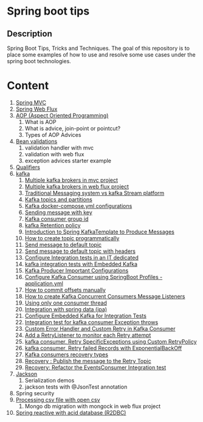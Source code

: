 # Spring boot tips 

## Description
Spring Boot Tips, Tricks and Techniques.
The goal of this repository is to place some examples of how to use and resolve some use cases under the spring boot technologies.


# Content

1. [Spring MVC](web)
2. [Spring Web Flux](spring-boot-tipps-reactive)
3. [AOP (Aspect Oriented Programming)](aop)
   1. What is AOP
   2. What is advice, join-point or pointcut?
   3. Types of AOP Advices
4. [Bean validations](bean-validation)
   1. validation handler with mvc
   2. validation with web flux
   3. exception advices starter example
5. [Qualifiers](qualifiers)
6. [kafka]()
   1. [Multiple kafka brokers in mvc project](kafka/spring-boot-kafka-example)
   2. [Multiple kafka brokers in web flux project](kafka/spring-boot-kafka-example-rx)
   3. [Traditional Messaging system vs kafka Stream platform](https://github.com/jlmc/spring-boot-tipps/commit/213ae6a6ecedf1e92113206e5c54a77aa2195c8f)
   4. [Kafka topics and partitions](https://github.com/jlmc/spring-boot-tipps/commit/bd803cdfe9cd16d56a294e7533685ca880473dc9)
   5. [Kafka docker-compose.yml configurations](https://github.com/jlmc/spring-boot-tipps/commit/8898fc4767e24542e8d277b777c0326cd350b25c)
   6. [Sending message with key](https://github.com/jlmc/spring-boot-tipps/commit/78b955591c73176dc448866698a38a8cccf57dff) 
   7. [Kafka consumer group id](https://github.com/jlmc/spring-boot-tipps/commit/fe16f725c71fa15b61ef799956ea73d5242bd909)
   8. [kafka Retention policy](https://github.com/jlmc/spring-boot-tipps/commit/6aae7edb7e1d99f1a2c6524af18728e3f4af3128)
   9. [Introduction to Spring KafkaTemplate to Produce Messages](https://github.com/jlmc/spring-boot-tipps/commit/2e77a1a3140e8c8d2fb70cda4aafd5c1f4d7cd43)
   10. [How to create topic programmatically](https://github.com/jlmc/spring-boot-tipps/commit/e7a963cf4c8f46159a1456afa95cb6c143f30f3d)
   11. [Send message to default topic](https://github.com/jlmc/spring-boot-tipps/commit/d77487ab46e591ed4682bdb6efcd67e5303cbfee)
   12. [Send message to default topic with headers](https://github.com/jlmc/spring-boot-tipps/commit/543aedc473dd643a2a260ebda76ee74b8716adc4)
   13. [Configure Integration tests in an IT dedicated](https://github.com/jlmc/spring-boot-tipps/commit/5ee356c4292a13573c0cb9779589c5592a1a52b2)
   14. [kafka integration tests with Embedded Kafka](https://github.com/jlmc/spring-boot-tipps/commit/4c49427b93da5af4fe95ea0a2973d8a635fea8f6)
   15. [Kafka Producer Important Configurations](https://github.com/jlmc/spring-boot-tipps/commit/c04d4bbb27ddf7ad7678a4cd480c344b81e03f4a)
   16. [Configure Kafka Consumer using SpringBoot Profiles - application.yml](https://github.com/jlmc/spring-boot-tipps/commit/711b1e132061cafea3d9b0e91d0a324dcf521a3b)
   17. [How to commit offsets manually](https://github.com/jlmc/spring-boot-tipps/commit/da3efc9ca170d58d1a3156c6512c0dd68b83baba)
   18. [How to create Kafka Concurrent Consumers Message Listeners](https://github.com/jlmc/spring-boot-tipps/commit/4c9062e542c9906b0d5bb62daae9413865db3171)
   19. [Using only one consumer thread](https://github.com/jlmc/spring-boot-tipps/commit/f4d9704b8fb1fecfb1204cb009a3704c95d050d4)
   20. [Integration with spring data (jpa)](https://github.com/jlmc/spring-boot-tipps/commit/21036a19eaec8df11e3520dac2a1286f5c797fcc)
   21. [Configure Embedded Kafka for Integration Tests](https://github.com/jlmc/spring-boot-tipps/commit/fb4992b4a11d6150040c3974abffada776c1ec41)
   22. [Integration test for kafka consumer Exception throws](https://github.com/jlmc/spring-boot-tipps/commit/895b5a49a12055fca5fc5686a44bc0d7a127367c)
   23. [Custom Error Handler and Custom Retry in Kafka Consumer](https://github.com/jlmc/spring-boot-tipps/commit/e7176c4ce79657938255621237e7ae3c6392ec4c)
   24. [Add a RetryListener to monitor each Retry attempt](https://github.com/jlmc/spring-boot-tipps/commit/77d2634740f525afb18c31abb5a17056715d8141)
   25. [kafka consumer, Retry SpecificExceptions using Custom RetryPolicy](https://github.com/jlmc/spring-boot-tipps/commit/d3e22678770167e8357ec6d3454512af146c8987)
   26. [kafka consumer, Retry failed Records with ExponentialBackOff](https://github.com/jlmc/spring-boot-tipps/commit/e857e1624fb24dfbb96f2c35d7e645b942e63c22)
   27. [Kafka consumers recovery types](https://github.com/jlmc/spring-boot-tipps/commit/24452e16a55fd86bbbac3fc57b105fd6e0acf4c6)
   28. [Recovery : Publish the message to the Retry Topic](https://github.com/jlmc/spring-boot-tipps/commit/b8c64b52f8a4b30bbe0a459a173ce88644a0af50)
   29. [Recovery: Refactor the EventsConsumer Integration test](https://github.com/jlmc/spring-boot-tipps/commit/ec245536be809e4a60da5249bdee9b5edfa21602)
7. [Jackson](jackson)
   1. Serialization demos
   2. jackson tests with @JsonTest annotation
8. Spring security
9. [Processing csv file with open csv](upload-processing/upload-csv/README.md)
   1. Mongo db migration with mongock in web flux project
10. [Spring reactive with acid database (R2DBC)](spring-boot-tipps-reactive/spring-boot-r2dbc-acid-rx)
